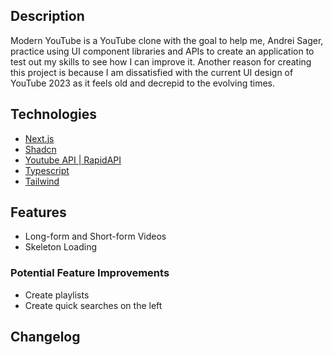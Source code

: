 ## Description

Modern YouTube is a YouTube clone with the goal to help me, Andrei Sager, practice using UI component libraries and APIs to create an application to test out my skills to see how I can improve it. Another reason for creating this project is because I am dissatisfied with the current UI design of YouTube 2023 as it feels old and decrepid to the evolving times.

## Technologies

- [Next.js](https://nextjs.org/)
- [Shadcn](https://ui.shadcn.com/)
- [Youtube API | RapidAPI](https://rapidapi.com/ytdlfree/api/youtube-v31/playground)
- [Typescript](https://www.typescriptlang.org/)
- [Tailwind](https://tailwindcss.com/)

## Features

- Long-form and Short-form Videos
- Skeleton Loading

### Potential Feature Improvements

- Create playlists
- Create quick searches on the left

## Changelog

